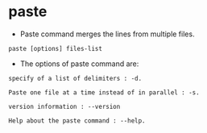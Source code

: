 # paste

- Paste command merges the lines from multiple files.

`paste [options] files-list`

- The options of paste command are:

```
specify of a list of delimiters : -d.

Paste one file at a time instead of in parallel : -s.

version information : --version

Help about the paste command : --help.
```

